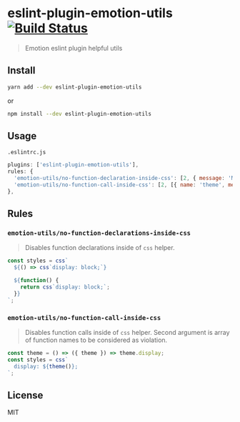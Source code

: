 # eslint-plugin-emotion-utils [![Build Status](https://travis-ci.org/danielhusar/eslint-plugin-emotion-utils.svg?branch=master)](https://travis-ci.org/danielhusar/eslint-plugin-emotion-utils)
> Emotion eslint plugin helpful utils

## Install

```sh
yarn add --dev eslint-plugin-emotion-utils
```
or
```sh
npm install --dev eslint-plugin-emotion-utils
```

## Usage

`.eslintrc.js`

```js
plugins: ['eslint-plugin-emotion-utils'],
rules: {
  'emotion-utils/no-function-declaration-inside-css': [2, { message: 'My custom error message' }],
  'emotion-utils/no-function-call-inside-css': [2, [{ name: 'theme', message: 'My custom message' }]],
},
```

## Rules

### `emotion-utils/no-function-declarations-inside-css`

> Disables function declarations inside of `css` helper.

```js
const styles = css`
  ${() => css`display: block;`}

  ${function() {
    return css`display: block;`;
  }}
`;
```

### `emotion-utils/no-function-call-inside-css`

> Disables function calls inside of `css` helper. Second argument is array of function names to be considered as violation.

```js
const theme = () => ({ theme }) => theme.display;
const styles = css`
  display: ${theme()};
`;
```

## License
MIT
